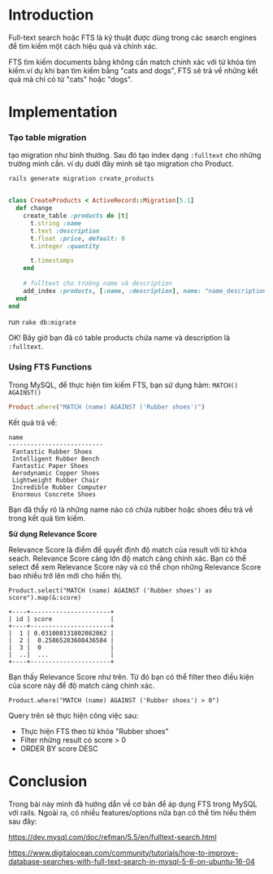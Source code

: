 # Introduction
Full-text search hoặc FTS là kỹ thuật được dùng trong các search engines để tìm kiếm một cách hiệu quả và chính xác.

FTS tìm kiếm documents bằng không cần match chính xác với từ khóa tìm kiếm.ví dụ khi bạn tìm kiếm bằng "cats and dogs", FTS sẽ trả về những kết quả mà chỉ có từ "cats" hoặc "dogs".

# Implementation
### Tạo table migration

tạo migration như bình thường. Sau đó tạo index dạng `:fulltext` cho những trường mình cần.
ví dụ dưới đây mình sẽ tạo migration cho Product.

```ruby
rails generate migration create_products
```

```ruby

class CreateProducts < ActiveRecord::Migration[5.1]
  def change
    create_table :products do |t|
      t.string :name
      t.text :description
      t.float :price, default: 0
      t.integer :quantity

      t.timestamps
    end
    
    # fulltext cho trường name và description
    add_index :products, [:name, :description], name: "name_description", type: :fulltext 
  end
end
```

run `rake db:migrate`

OK! Bây giờ bạn đã có table products chứa name và description là `:fulltext`.

### Using FTS Functions
Trong MySQL, để thực hiện tìm kiếm FTS, bạn sử dụng hàm:
`MATCH() AGAINST()`
```ruby
Product.where("MATCH (name) AGAINST ('Rubber shoes')")
```
Kết quả trả về:
```
name
--------------------------
 Fantastic Rubber Shoes
 Intelligent Rubber Bench
 Fantastic Paper Shoes
 Aerodynamic Copper Shoes
 Lightweight Rubber Chair
 Incredible Rubber Computer
 Enormous Concrete Shoes
```
Bạn đã thấy rõ là những name nào có chứa rubber hoặc shoes đều trả về trong kết quả tìm kiếm.


**Sử dụng Relevance Score**

Relevance Score là điểm để quyết định độ match của result với từ khóa seach. Relevance Score càng lớn độ match càng chính xác. Bạn có thể select để xem Relevance Score này và có thể chọn những Relevance Score bao nhiều trở lên mới cho hiển thị. 

`Product.select("MATCH (name) AGAINST ('Rubber shoes') as score").map(&:score)`

```
+----+----------------------+
| id | score                |
+----+----------------------+
|  1 | 0.031008131802082062 |
|  2 |  0.25865283608436584 |
|  3 |  0                   |
|  ..|  ...                 |
+----+----------------------+
```

Bạn thấy Relevance Score như trên. Từ đó bạn có thể filter theo điều kiện của score này để độ match càng chính xác.
```
Product.where("MATCH (name) AGAINST ('Rubber shoes') > 0")
```

Query trên sẽ thực hiện công việc sau:
+ Thực hiện FTS theo từ khóa "Rubber shoes"
+ Filter những result có score > 0
+ ORDER BY score DESC

# Conclusion
Trong bài này mình đã hướng dẫn về cơ bản để áp dụng FTS trong MySQL với rails. Ngoài ra, có nhiều features/options nữa bạn có thể tìm hiểu thêm sau đây:

https://dev.mysql.com/doc/refman/5.5/en/fulltext-search.html

https://www.digitalocean.com/community/tutorials/how-to-improve-database-searches-with-full-text-search-in-mysql-5-6-on-ubuntu-16-04